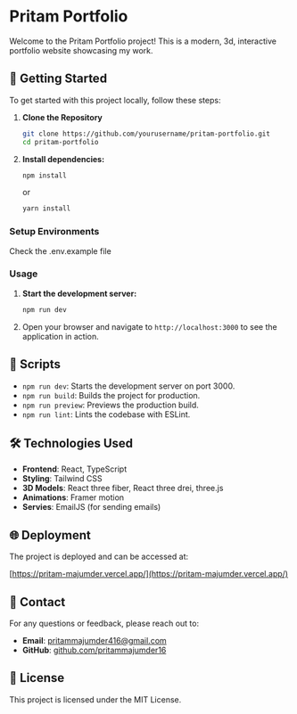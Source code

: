 # Pritam Portfolio

Welcome to the Pritam Portfolio project! This is a modern, 3d, interactive portfolio website showcasing my work.

## 🚀 Getting Started

To get started with this project locally, follow these steps:

1. **Clone the Repository**

   ```bash
   git clone https://github.com/yourusername/pritam-portfolio.git
   cd pritam-portfolio
   ```

2. **Install dependencies:**
   ```bash
   npm install
   ```
   or
   ```bash
   yarn install
   ```

### Setup Environments

Check the .env.example file

### Usage

1. **Start the development server:**

   ```bash
   npm run dev
   ```

2. Open your browser and navigate to `http://localhost:3000` to see the application in action.

## 📜 Scripts

- `npm run dev`: Starts the development server on port 3000.
- `npm run build`: Builds the project for production.
- `npm run preview`: Previews the production build.
- `npm run lint`: Lints the codebase with ESLint.

## 🛠️ Technologies Used

- **Frontend**: React, TypeScript
- **Styling**: Tailwind CSS
- **3D Models**: React three fiber, React three drei, three.js
- **Animations**: Framer motion
- **Servies**: EmailJS (for sending emails)

## 🌐 Deployment

The project is deployed and can be accessed at:

[https://pritam-majumder.vercel.app/](https://pritam-majumder.vercel.app/)

## 📧 Contact

For any questions or feedback, please reach out to:

- **Email**: [pritammajumder416@gmail.com](mailto:pritammajumder416@gmail.com)
- **GitHub**: [github.com/pritammajumder16](https://github.com/pritammajumder16)

## 📜 License

This project is licensed under the MIT License.
